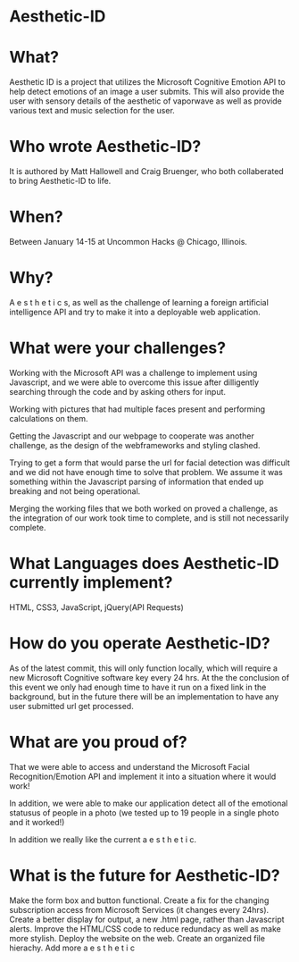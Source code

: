 # Aesthetic-ID

# What?
Aesthetic ID is a project that utilizes the Microsoft Cognitive Emotion API to help detect emotions of an image a user submits.  This will also provide the user with sensory details of the aesthetic of vaporwave as well as provide various text and music selection for the user.

# Who wrote Aesthetic-ID?
It is authored by Matt Hallowell and Craig Bruenger, who both collaberated to bring Aesthetic-ID to life.

# When?
Between January 14-15 at Uncommon Hacks @ Chicago, Illinois.

# Why?
A e s t h e t i c s, as well as the challenge of learning a foreign artificial intelligence API and try to make it into a deployable web application.

# What were your challenges?
Working with the Microsoft API was a challenge to implement using Javascript, and we were able to overcome this issue after dilligently searching through the code and by asking others for input.

Working with pictures that had multiple faces present and performing calculations on them.

Getting the Javascript and our webpage to cooperate was another challenge, as the design of the webframeworks and styling clashed.

Trying to get a form that would parse the url for facial detection was difficult and we did not have enough time to solve that problem.  We assume it was something within the Javascript parsing of information that ended up breaking and not being operational.

Merging the working files that we both worked on proved a challenge, as the integration of our work took time to complete, and is still not necessarily complete.

# What Languages does Aesthetic-ID currently implement?
HTML, CSS3, JavaScript, jQuery(API Requests)

# How do you operate Aesthetic-ID?
As of the latest commit, this will only function locally, which will require a new Microsoft Cognitive software key every 24 hrs.  At the the conclusion of this event we only had enough time to have it run on a fixed link in the background, but in the future there will be an implementation to have any user submitted url get processed.

# What are you proud of?
That we were able to access and understand the Microsoft Facial Recognition/Emotion API and implement it into a situation where it would work!

In addition, we were able to make our application detect all of the emotional statusus of people in a photo (we tested up to 19 people in a single photo and it worked!)

In addition we really like the current a e s t h e t i c.

# What is the future for Aesthetic-ID?
Make the form box and button functional.
Create a fix for the changing subscription access from Microsoft Services (it changes every 24hrs).
Create a better display for output, a new .html page, rather than Javascript alerts.
Improve the HTML/CSS code to reduce redundacy as well as make more stylish.
Deploy the website on the web.
Create an organized file hierachy.
Add more a e s t h e t i c
